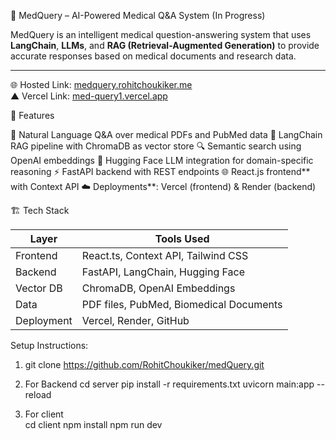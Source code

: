  🧠 MedQuery – AI-Powered Medical Q&A System (In Progress)

MedQuery is an intelligent medical question-answering system that uses **LangChain**, **LLMs**, and **RAG (Retrieval-Augmented Generation)** to provide accurate responses based on medical documents and research data.

---

🌐 Hosted Link: [medquery.rohitchoukiker.me](https://medquery.rohitchoukiker.me) <br>
▲ Vercel Link: [med-query1.vercel.app](https://med-query1.vercel.app)

  
 🚀 Features

 💬 Natural Language Q&A over medical PDFs and PubMed data
 🧠 LangChain RAG pipeline with ChromaDB as vector store
 🔍 Semantic search using OpenAI embeddings
 🤖 Hugging Face LLM integration for domain-specific reasoning
 ⚡  FastAPI backend with REST endpoints
 🌐 React.js frontend** with Context API
 ☁️ Deployments**: Vercel (frontend) & Render (backend)

 🏗️ Tech Stack

| Layer      | Tools Used                               |
|------------|-------------------------------------------|
| Frontend   | React.ts, Context API, Tailwind CSS       |
| Backend    | FastAPI, LangChain, Hugging Face          |
| Vector DB  | ChromaDB, OpenAI Embeddings               |
| Data       | PDF files, PubMed, Biomedical Documents   |
| Deployment | Vercel, Render, GitHub                    |


Setup Instructions:

1. git clone https://github.com/RohitChoukiker/medQuery.git

2. For Backend
   cd server
   pip install -r requirements.txt
   uvicorn main:app --reload          
   
3. For client  
   cd client
   npm install
   npm run dev


   

